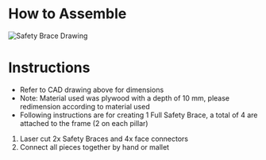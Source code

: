 # How to Assemble

![Safety Brace Drawing](https://user-images.githubusercontent.com/49771001/69446645-b58ced00-0d09-11ea-97ba-6f224efd6b31.jpg)

# Instructions
* Refer to CAD drawing above for dimensions
* Note: Material used was plywood with a depth of 10 mm, please redimension according to material used
* Following instructions are for creating 1 Full Safety Brace, a total of 4 are attached to the frame (2 on each pillar) 
1. Laser cut 2x Safety Braces and 4x face connectors
2. Connect all pieces together by hand or mallet
